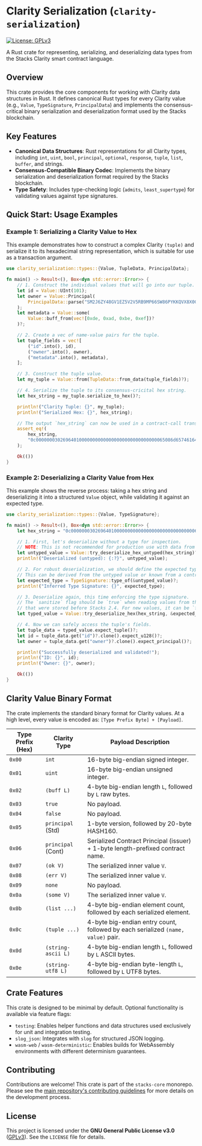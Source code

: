 # Clarity Serialization (`clarity-serialization`)

[![License: GPLv3](https://img.shields.io/badge/License-GPLv3-blue.svg)](https://www.gnu.org/licenses/gpl-3.0)

A Rust crate for representing, serializing, and deserializing data types from the Stacks Clarity smart contract language.

## Overview

This crate provides the core components for working with Clarity data structures in Rust. It defines canonical Rust types for every Clarity value (e.g., `Value`, `TypeSignature`, `PrincipalData`) and implements the consensus-critical binary serialization and deserialization format used by the Stacks blockchain.

## Key Features

*   **Canonical Data Structures**: Rust representations for all Clarity types, including `int`, `uint`, `bool`, `principal`, `optional`, `response`, `tuple`, `list`, `buffer`, and strings.
*   **Consensus-Compatible Binary Codec**: Implements the binary serialization and deserialization format required by the Stacks blockchain.
*   **Type Safety**: Includes type-checking logic (`admits`, `least_supertype`) for validating values against type signatures.

## Quick Start: Usage Examples

### Example 1: Serializing a Clarity Value to Hex

This example demonstrates how to construct a complex Clarity `(tuple)` and serialize it to its hexadecimal string representation, which is suitable for use as a transaction argument.

```rust
use clarity_serialization::types::{Value, TupleData, PrincipalData};

fn main() -> Result<(), Box<dyn std::error::Error>> {
    // 1. Construct the individual values that will go into our tuple.
    let id = Value::UInt(101);
    let owner = Value::Principal(
        PrincipalData::parse("SM2J6ZY48GV1EZ5V2V5RB9MP66SW86PYKKQVX8X0G")?
    );
    let metadata = Value::some(
        Value::buff_from(vec![0xde, 0xad, 0xbe, 0xef])?
    )?;

    // 2. Create a vec of name-value pairs for the tuple.
    let tuple_fields = vec![
        ("id".into(), id),
        ("owner".into(), owner),
        ("metadata".into(), metadata),
    ];

    // 3. Construct the tuple value.
    let my_tuple = Value::from(TupleData::from_data(tuple_fields)?);

    // 4. Serialize the tuple to its consensus-cricital hex string.
    let hex_string = my_tuple.serialize_to_hex()?;

    println!("Clarity Tuple: {}", my_tuple);
    println!("Serialized Hex: {}", hex_string);

    // The output `hex_string` can now be used in a contract-call transaction.
    assert_eq!(
        hex_string,
        "0c000000030269640100000000000000000000000000000065086d657461646174610a0200000004deadbeef056f776e65720514a46ff88886c2ef9762d970b4d2c63678835bd39d"
    );

    Ok(())
}
```

### Example 2: Deserializing a Clarity Value from Hex

This example shows the reverse process: taking a hex string and deserializing it into a structured `Value` object, while validating it against an expected type.

```rust
use clarity_serialization::types::{Value, TypeSignature};

fn main() -> Result<(), Box<dyn std::error::Error>> {
    let hex_string = "0c000000030269640100000000000000000000000000000065086d657461646174610a0200000004deadbeef056f776e65720514a46ff88886c2ef9762d970b4d2c63678835bd39d";

    // 1. First, let's deserialize without a type for inspection.
    // NOTE: This is not recommended for production use with data from untrusted sources.
    let untyped_value = Value::try_deserialize_hex_untyped(hex_string)?;
    println!("Deserialized (untyped): {:?}", untyped_value);

    // 2. For robust deserialization, we should define the expected type.
    // This can be derived from the untyped value or known from a contract's interface.
    let expected_type = TypeSignature::type_of(&untyped_value)?;
    println!("Inferred Type Signature: {}", expected_type);

    // 3. Deserialize again, this time enforcing the type signature.
    // The `sanitize` flag should be `true` when reading values from the DB
    // that were stored before Stacks 2.4. For new values, it can be `false`.
    let typed_value = Value::try_deserialize_hex(hex_string, &expected_type, false)?;

    // 4. Now we can safely access the tuple's fields.
    let tuple_data = typed_value.expect_tuple()?;
    let id = tuple_data.get("id")?.clone().expect_u128()?;
    let owner = tuple_data.get("owner")?.clone().expect_principal()?;

    println!("Successfully deserialized and validated!");
    println!("ID: {}", id);
    println!("Owner: {}", owner);

    Ok(())
}
```

## Clarity Value Binary Format

The crate implements the standard binary format for Clarity values. At a high level, every value is encoded as: `[Type Prefix Byte] + [Payload]`.

| Type Prefix (Hex) | Clarity Type      | Payload Description                                                              |
| ----------------- | ----------------- | -------------------------------------------------------------------------------- |
| `0x00`            | `int`             | 16-byte big-endian signed integer.                                               |
| `0x01`            | `uint`            | 16-byte big-endian unsigned integer.                                             |
| `0x02`            | `(buff L)`        | 4-byte big-endian length `L`, followed by `L` raw bytes.                         |
| `0x03`            | `true`            | No payload.                                                                      |
| `0x04`            | `false`           | No payload.                                                                      |
| `0x05`            | `principal` (Std) | 1-byte version, followed by 20-byte HASH160.                                     |
| `0x06`            | `principal` (Cont)| Serialized Contract Principal (issuer) + 1-byte length-prefixed contract name.   |
| `0x07`            | `(ok V)`          | The serialized inner value `V`.                                                  |
| `0x08`            | `(err V)`         | The serialized inner value `V`.                                                  |
| `0x09`            | `none`            | No payload.                                                                      |
| `0x0a`            | `(some V)`        | The serialized inner value `V`.                                                  |
| `0x0b`            | `(list ...)`      | 4-byte big-endian element count, followed by each serialized element.            |
| `0x0c`            | `(tuple ...)`     | 4-byte big-endian entry count, followed by each serialized `(name, value)` pair. |
| `0x0d`            | `(string-ascii L)`| 4-byte big-endian length `L`, followed by `L` ASCII bytes.                       |
| `0x0e`            | `(string-utf8 L)` | 4-byte big-endian byte-length `L`, followed by `L` UTF8 bytes.                   |

## Crate Features

This crate is designed to be minimal by default. Optional functionality is available via feature flags:

*   `testing`: Enables helper functions and data structures used exclusively for unit and integration testing.
*   `slog_json`: Integrates with `slog` for structured JSON logging.
*   `wasm-web` / `wasm-deterministic`: Enables builds for WebAssembly environments with different determinism guarantees.

## Contributing

Contributions are welcome! This crate is part of the `stacks-core` monorepo. Please see the [main repository's contributing guidelines](https://github.com/stacks-network/stacks-core/blob/master/CONTRIBUTING.md) for more details on the development process.

## License

This project is licensed under the **GNU General Public License v3.0** ([GPLv3](https://www.gnu.org/licenses/gpl-3.0.en.html)). See the `LICENSE` file for details.
